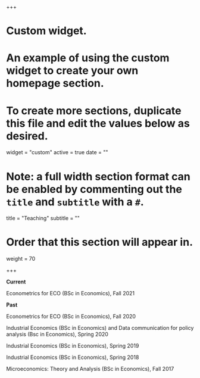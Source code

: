 +++
# Custom widget.
# An example of using the custom widget to create your own homepage section.
# To create more sections, duplicate this file and edit the values below as desired.
widget = "custom"
active = true
date = ""

# Note: a full width section format can be enabled by commenting out the `title` and `subtitle` with a `#`.
title = "Teaching"
subtitle = ""

# Order that this section will appear in.
weight = 70

+++

**Current**

Econometrics for ECO (BSc in Economics), Fall 2021

**Past**

Econometrics for ECO (BSc in Economics), Fall 2020

Industrial Economics (BSc in Economics) and Data communication for policy analysis (Bsc in Economics), Spring 2020

Industrial Economics (BSc in Economics), Spring 2019

Industrial Economics (BSc in Economics), Spring 2018

Microeconomics: Theory and Analysis (BSc in Economics), Fall 2017

